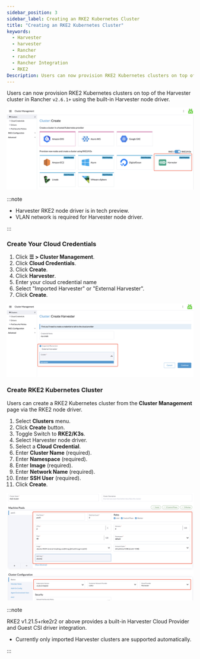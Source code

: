 ```yaml
---
sidebar_position: 3
sidebar_label: Creating an RKE2 Kubernetes Cluster
title: "Creating an RKE2 Kubernetes Cluster"
keywords:
  - Harvester
  - harvester
  - Rancher
  - rancher
  - Rancher Integration
  - RKE2
Description: Users can now provision RKE2 Kubernetes clusters on top of the Harvester cluster in Rancher v2.6.1+ using the built-in Harvester node driver.
---
```


<head>
  <link rel="canonical" href="https://docs.harvesterhci.io/v1.1/rancher/node/rke2-cluster"/>
</head>

Users can now provision RKE2 Kubernetes clusters on top of the Harvester cluster in Rancher `v2.6.1+` using the built-in Harvester node driver.

![rke2-cluster](../assets/rke2-node-driver.png)

:::note

- Harvester RKE2 node driver is in tech preview.
- VLAN network is required for Harvester node driver.

:::

### Create Your Cloud Credentials

1. Click **☰ > Cluster Management**.
2. Click **Cloud Credentials**.
3. Click **Create**.
4. Click **Harvester**.
5. Enter your cloud credential name
6. Select "Imported Harvester" or "External Harvester".
7. Click **Create**.

![create-harvester-cloud-credentials](../assets/harvester-create-cloud-credentials.png)

###  Create RKE2 Kubernetes Cluster

Users can create a RKE2 Kubernetes cluster from the **Cluster Management** page via the RKE2 node driver.

1. Select **Clusters** menu.
2. Click **Create** button.
3. Toggle Switch to **RKE2/K3s**.
4. Select Harvester node driver.
5. Select a **Cloud Credential**.
6. Enter **Cluster Name** (required).
7. Enter **Namespace** (required).
8. Enter **Image** (required).
9. Enter **Network Name** (required).
10. Enter **SSH User** (required).
11. Click **Create**.

![create-rke2-harvester-cluster](../assets/create-rke2-harvester-cluster.png)

:::note

RKE2 v1.21.5+rke2r2 or above provides a built-in Harvester Cloud Provider and Guest CSI driver integration.

- Currently only imported Harvester clusters are supported automatically.

:::
